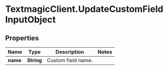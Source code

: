 # TextmagicClient.UpdateCustomFieldInputObject

## Properties
Name | Type | Description | Notes
------------ | ------------- | ------------- | -------------
**name** | **String** | Custom field name. | 


